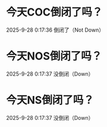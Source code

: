 # 今天COC倒闭了吗？

2025-9-28 0:17:36 倒闭了（Not Down）

# 今天NOS倒闭了吗？

2025-9-28 0:17:37 没倒闭（Down）

# 今天NS倒闭了吗？

2025-9-28 0:17:37 没倒闭（Down）


